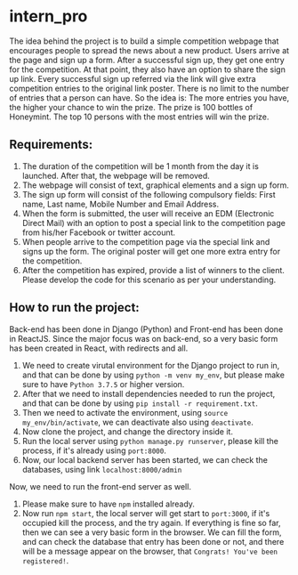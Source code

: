 # intern_pro
The idea behind the project is to build a simple competition webpage that encourages people to spread the news about a new product. Users arrive at the page and sign up a form. After a successful sign up, they get one entry for the competition. At that point, they also have an option to share the sign up link. Every successful sign up referred via the link will give extra competition entries to the original link poster. There is no limit to the number of entries that a person can have. So the idea is: The more entries you have, the higher your chance to win the prize. The prize is 100 bottles of Honeymint. The top 10 persons with the most entries will win the prize.   

## Requirements: 
1. The duration of the competition will be 1 month from the day it is launched. After that, the webpage will be removed. 
3. The webpage will consist of text, graphical elements and a sign up form. 
4. The sign up form will consist of the following compulsory fields: First name, Last name, Mobile Number and Email Address. 
5. When the form is submitted, the user will receive an EDM (Electronic Direct Mail) with an option to post a special link to the competition page from his/her Facebook or twitter account. 
6. When people arrive to the competition page via the special link and signs up the form. The original poster will get one more extra entry for the competition. 
7. After the competition has expired, provide a list of winners to the client. Please develop the code for this scenario as per your understanding.


## How to run the project:
   Back-end has been done in Django (Python) and Front-end has been done in ReactJS. Since the major focus was on back-end, so a very basic form has been created in React, with redirects and all.
   
   1. We need to create virutal environment for the Django project to run in, and that can be done by using `python -m venv my_env`, but please make sure to have `Python 3.7.5` or higher version.
   2. After that we need to install dependencies needed to run the project, and that can be done by using `pip install -r requirement.txt`.
   3. Then we need to activate the environment, using `source my_env/bin/activate`, we can deactivate also using `deactivate`.
   4. Now clone the project, and change the directory inside it.
   5. Run the local server using `python manage.py runserver`, please kill the process, if it's already using `port:8000`.
   6. Now, our local backend server has been started, we can check the databases, using link `localhost:8000/admin`
   
Now, we need to run the front-end server as well.

  1. Please make sure to have `npm` installed already.
  2. Now run `npm start`, the local server will get start to `port:3000`, if it's occupied kill the process, and the try again.
  If everything is fine so far, then we can see a very basic form in the browser. We can fill the form, and can check the database that entry has been done or not, and there will be a message appear on the browser, that `Congrats! You've been registered!`.
